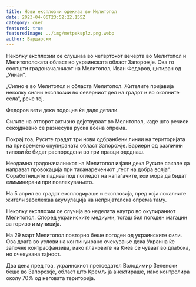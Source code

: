 ```yaml
---
title: Нови експлозии одекнаа во Мелитопол
date: 2023-04-06T23:52:22.155Z
category: свет
featured: true
featuredImage: ../img/metpeksplz.png.webp
author: Вардарски
---
```


Неколку експлозии се слушнаа во четвртокот вечерта во Мелитопол и Мелитополската област во украинската област Запорожје. Ова го соопшти градоначалникот на Мелитопол, Иван Федоров, цитиран од „Униан“.

„Силно е во Мелитопол и областа Мелитопол. Жителите пријавија неколку силни експлозии во северниот дел на градот и во околните села“, рече тој.

Федоров вети дека подоцна ќе даде детали.

Силите на отпорот активно дејствуваат во Мелитопол, каде што речиси секојдневно се разнесува руска воена опрема.

Покрај тоа, Русите градат три нови одбранбени линии на територијата на привремено окупираната област Запорожје. Бариери од различни типови ќе бидат распоредени во три правци одеднаш.

Неодамна градоначалникот на Мелитопол изјави дека Русите сакале да направат провокација при таканаречениот „гест на добра волја“. Соработниците паднаа под погледот на напаѓачите, кои мора да бидат елиминирани при повлекувањето.

На 5 април во градот експлодираше и експлозија, пред која локалните жители забележаа акумулација на непријателска опрема таму.

Неколку експлозии се случија во неделата наутро во окупираниот Мелитопол. Според украинските медиуми, тогаш бил погоден магацин за гориво и муниција.

На 29 март Мелитопол повторно беше погоден од украинските сили. Ова доаѓа во услови на континуирано очекување дека Украина ќе започне контраофанзива, иако плановите на Киев се чуваат во длабока, но очекувана тајност.

Два дена пред тоа, украинскиот претседател Володимир Зеленски беше во Запорожје, област што Кремљ ја анектираше, иако контролира околу 70% од неговата територија.
